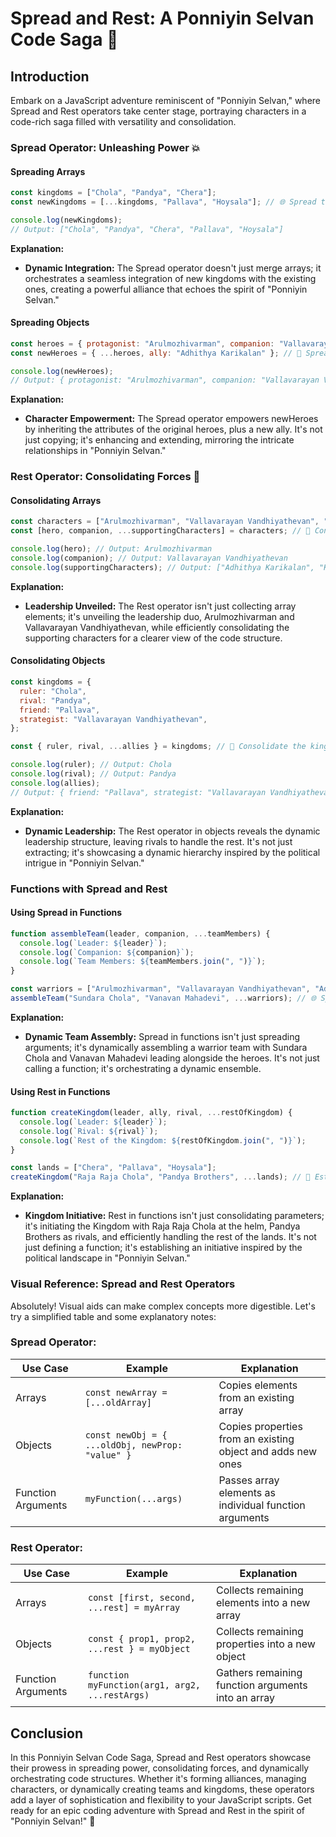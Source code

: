 
# Spread and Rest: A Ponniyin Selvan Code Saga 🌟

## Introduction

Embark on a JavaScript adventure reminiscent of "Ponniyin Selvan," where Spread and Rest operators take center stage, portraying characters in a code-rich saga filled with versatility and consolidation.

### Spread Operator: Unleashing Power 💥

#### Spreading Arrays

```javascript
const kingdoms = ["Chola", "Pandya", "Chera"];
const newKingdoms = [...kingdoms, "Pallava", "Hoysala"]; // 🌐 Spread the power!

console.log(newKingdoms);
// Output: ["Chola", "Pandya", "Chera", "Pallava", "Hoysala"]
```

**Explanation:**

- **Dynamic Integration:** The Spread operator doesn't just merge arrays; it orchestrates a seamless integration of new kingdoms with the existing ones, creating a powerful alliance that echoes the spirit of "Ponniyin Selvan."

#### Spreading Objects

```javascript
const heroes = { protagonist: "Arulmozhivarman", companion: "Vallavarayan Vandhiyathevan" };
const newHeroes = { ...heroes, ally: "Adhithya Karikalan" }; // 🚀 Spread the character dynamics!

console.log(newHeroes);
// Output: { protagonist: "Arulmozhivarman", companion: "Vallavarayan Vandhiyathevan", ally: "Adhithya Karikalan" }
```

**Explanation:**

- **Character Empowerment:** The Spread operator empowers newHeroes by inheriting the attributes of the original heroes, plus a new ally. It's not just copying; it's enhancing and extending, mirroring the intricate relationships in "Ponniyin Selvan."

### Rest Operator: Consolidating Forces 🤝

#### Consolidating Arrays

```javascript
const characters = ["Arulmozhivarman", "Vallavarayan Vandhiyathevan", "Adhithya Karikalan", "Kundhavai", "Parthibendran Pallavan", "Poonguzhali"];
const [hero, companion, ...supportingCharacters] = characters; // 🏰 Consolidate the forces!

console.log(hero); // Output: Arulmozhivarman
console.log(companion); // Output: Vallavarayan Vandhiyathevan
console.log(supportingCharacters); // Output: ["Adhithya Karikalan", "Kundhavai", "Parthibendran Pallavan", "Poonguzhali"]
```

**Explanation:**

- **Leadership Unveiled:** The Rest operator isn't just collecting array elements; it's unveiling the leadership duo, Arulmozhivarman and Vallavarayan Vandhiyathevan, while efficiently consolidating the supporting characters for a clearer view of the code structure.

#### Consolidating Objects

```javascript
const kingdoms = {
  ruler: "Chola",
  rival: "Pandya",
  friend: "Pallava",
  strategist: "Vallavarayan Vandhiyathevan",
};

const { ruler, rival, ...allies } = kingdoms; // 👑 Consolidate the kingdom hierarchy!

console.log(ruler); // Output: Chola
console.log(rival); // Output: Pandya
console.log(allies);
// Output: { friend: "Pallava", strategist: "Vallavarayan Vandhiyathevan" }
```

**Explanation:**

- **Dynamic Leadership:** The Rest operator in objects reveals the dynamic leadership structure, leaving rivals to handle the rest. It's not just extracting; it's showcasing a dynamic hierarchy inspired by the political intrigue in "Ponniyin Selvan."

### Functions with Spread and Rest

#### Using Spread in Functions

```javascript
function assembleTeam(leader, companion, ...teamMembers) {
  console.log(`Leader: ${leader}`);
  console.log(`Companion: ${companion}`);
  console.log(`Team Members: ${teamMembers.join(", ")}`);
}

const warriors = ["Arulmozhivarman", "Vallavarayan Vandhiyathevan", "Adhithya Karikalan", "Parthibendran Pallavan"];
assembleTeam("Sundara Chola", "Vanavan Mahadevi", ...warriors); // 🌐 Spread the teamwork spirit!
```

**Explanation:**

- **Dynamic Team Assembly:** Spread in functions isn't just spreading arguments; it's dynamically assembling a warrior team with Sundara Chola and Vanavan Mahadevi leading alongside the heroes. It's not just calling a function; it's orchestrating a dynamic ensemble.

#### Using Rest in Functions

```javascript
function createKingdom(leader, ally, rival, ...restOfKingdom) {
  console.log(`Leader: ${leader}`);
  console.log(`Rival: ${rival}`);
  console.log(`Rest of the Kingdom: ${restOfKingdom.join(", ")}`);
}

const lands = ["Chera", "Pallava", "Hoysala"];
createKingdom("Raja Raja Chola", "Pandya Brothers", ...lands); // 🏰 Establish the kingdom initiative!
```

**Explanation:**

- **Kingdom Initiative:** Rest in functions isn't just consolidating parameters; it's initiating the Kingdom with Raja Raja Chola at the helm, Pandya Brothers as rivals, and efficiently handling the rest of the lands. It's not just defining a function; it's establishing an initiative inspired by the political landscape in "Ponniyin Selvan."


### Visual Reference: Spread and Rest Operators

Absolutely! Visual aids can make complex concepts more digestible. Let's try a simplified table and some explanatory notes:

### Spread Operator:

| Use Case           | Example                                          | Explanation                                                 |
| ------------------ | ------------------------------------------------ | ----------------------------------------------------------- |
| Arrays             | `const newArray = [...oldArray]`                 | Copies elements from an existing array                      |
| Objects            | `const newObj = { ...oldObj, newProp: "value" }` | Copies properties from an existing object and adds new ones |
| Function Arguments | `myFunction(...args)`                            | Passes array elements as individual function arguments      |

### Rest Operator:

| Use Case           | Example                                        | Explanation                                        |
| ------------------ | ---------------------------------------------- | -------------------------------------------------- |
| Arrays             | `const [first, second, ...rest] = myArray`     | Collects remaining elements into a new array       |
| Objects            | `const { prop1, prop2, ...rest } = myObject`   | Collects remaining properties into a new object    |
| Function Arguments | `function myFunction(arg1, arg2, ...restArgs)` | Gathers remaining function arguments into an array |

## Conclusion

In this Ponniyin Selvan Code Saga, Spread and Rest operators showcase their prowess in spreading power, consolidating forces, and dynamically orchestrating code structures. Whether it's forming alliances, managing characters, or dynamically creating teams and kingdoms, these operators add a layer of sophistication and flexibility to your JavaScript scripts. Get ready for an epic coding adventure with Spread and Rest in the spirit of "Ponniyin Selvan!" 🌟
